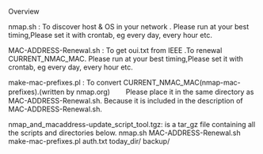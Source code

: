 Overview

nmap.sh		:
To discover host & OS in your network .
Please run at your best timing,Please set it with crontab, eg every day, every hour etc.		

MAC-ADDRESS-Renewal.sh	:
To get oui.txt from IEEE .To renewal CURRENT_NMAC_MAC.
Please run at your best timing,Please set it with crontab, eg every day, every hour etc.	

make-mac-prefixes.pl	:
To convert  CURRENT_NMAC_MAC(nmap-mac-prefixes).(written by nmap.org)　　
Please place it in the same directory as MAC-ADDRESS-Renewal.sh.
Because it is included in the description of MAC-ADDRESS-Renewal.sh.

nmap_and_macaddress-update_script_tool.tgz:
is a tar_gz file containing all the scripts and directories below.
nmap.sh	
MAC-ADDRESS-Renewal.sh	
make-mac-prefixes.pl
auth.txt
today_dir/
backup/

